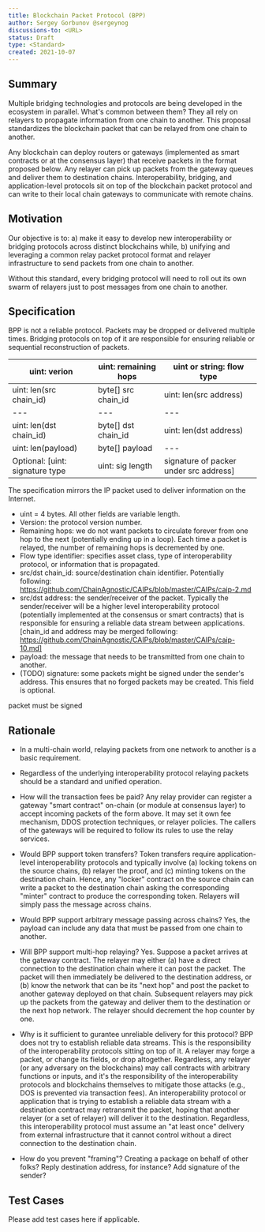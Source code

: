 ```yaml
---
title: Blockchain Packet Protocol (BPP)
author: Sergey Gorbunov @sergeynog
discussions-to: <URL>
status: Draft
type: <Standard>
created: 2021-10-07 
---
```


## Summary

Multiple bridging technologies and protocols are being developed in the ecosystem in parallel. 
What's common between them? They all rely on relayers to propagate information from one chain to another. This proposal standardizes the blockchain packet that can be relayed from one chain to another. 

Any blockchain can deploy routers or gateways (implemented as smart contracts or at the consensus layer) that receive packets in the format proposed below. Any relayer can pick up packets from the gateway queues and deliver them to destination chains. Interoperability, bridging, and application-level protocols sit on top of the blockchain packet protocol and can write to their local chain gateways to communicate with remote chains. 

## Motivation

Our objective is to: 
a) make it easy to develop new interoperability or bridging protocols across distinct blockchains while,
b) unifying and leveraging a common relay packet protocol format and relayer infrastructure to send packets from one chain to another. 

Without this standard, every bridging protocol will need to roll out its own swarm of relayers just to post messages from one chain to another.  

## Specification

BPP is not a reliable protocol. Packets may be dropped or delivered multiple times. 
Bridging protocols on top of it are responsible for ensuring reliable or sequential reconstruction of packets. 

| uint: verion | uint: remaining hops | uint or string: flow type | 
| --- | --- | --- | 
| uint: len(src chain_id) | byte[] src chain_id | uint: len(src address) | byte[] src address |
| --- | --- | --- | 
| uint: len(dst chain_id) | byte[] dst chain_id | uint: len(dst address) | byte[] dst address |
| uint: len(payload) | byte[] payload | --- |
| Optional: [uint: signature type | uint: sig length | signature of packer under src address] | 

The specification mirrors the IP packet used to deliver information on the Internet. 

* uint = 4 bytes. All other fields are variable length. 
* Version: the protocol version number. 
* Remaining hops: we do not want packets to circulate forever from one hop to the next (potentially ending up in a loop). Each time a packet is relayed, the number of remaining hops is decremented by one. 
* Flow type identifier: specifies asset class, type of interoperability protocol, or information that is propagated. 
* src/dst chain_id: source/destination chain identifier. Potentially following: https://github.com/ChainAgnostic/CAIPs/blob/master/CAIPs/caip-2.md
* src/dst address: the sender/receiver of the packet. Typically the sender/receiver will be a higher level interoperability protocol (potentially implemented at the consensus or smart contracts) that is responsible for ensuring a reliable data stream between applications. [chain_id and address may be merged following: https://github.com/ChainAgnostic/CAIPs/blob/master/CAIPs/caip-10.md]
* payload: the message that needs to be transmitted from one chain to another. 
* (TODO) signature: some packets might be signed under the sender's address. This ensures that no forged packets may be created. This field is optional.

 packet must be signed 

## Rationale

* In a multi-chain world, relaying packets from one network to another is a basic requirement. 
* Regardless of the underlying interoperability protocol relaying packets should be a standard and unified operation. 

* How will the transaction fees be paid? 
Any relay provider can register a gateway "smart contract" on-chain (or module at consensus layer) to accept incoming packets of the form above. It may set it own fee mechanism, DDOS protection techniques, or relayer policies. The callers of the gateways will be required to follow its rules to use the relay services. 

* Would BPP support token transfers?
Token transfers require application-level interoperability protocols and typically involve (a) locking tokens on the source chains, (b) relayer the proof, and (c) minting tokens on the destination chain. Hence, any "locker" contract on the source chain can write a packet to the destination chain asking the corresponding "minter" contract to produce the corresponding token. Relayers will simply pass the message across chains. 

* Would BPP support arbitrary message passing across chains? 
Yes, the payload can include any data that must be passed from one chain to another. 

* Will BPP support multi-hop relaying?
Yes. Suppose a packet arrives at the gateway contract. The relayer may either 
(a) have a direct connection to the destination chain where it can post the packet. The packet will then
immediately be delivered to the destination address, or
(b) know the network that can be its "next hop" and post the packet to another gateway deployed on that chain. Subsequent relayers may pick up the packets from the gateway and deliver them to the destination or the next hop network. The relayer should decrement the hop counter by one. 

* Why is it sufficient to gurantee unreliable delivery for this protocol? 
BPP does not try to establish reliable data streams. This is the responsibility of the interoperability protocols sitting on top of it. A relayer may forge a packet, or change its fields, or drop altogether. 
Regardless, any relayer (or any adversary on the blockchains) may call contracts with arbitrary functions or inputs, and it's the responsibility of the interoperability protocols and blockchains themselves to mitigate those attacks (e.g., DOS is prevented via transaction fees). An interoperability protocol or application that is trying to establish a reliable data stream with a destination contract may retransmit the packet, hoping that another relayer (or a set of relayer) will deliver it to the destination. Regardless, this interoperability protocol must assume an "at least once" delivery from external infrastructure that it cannot control without a direct connection to the destination chain. 

* How do you prevent "framing"? Creating a package on behalf of other folks? Reply destination address, for instance? Add signature of the sender? 

## Test Cases
Please add test cases here if applicable.


